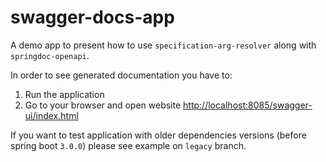 swagger-docs-app
==========================

A demo app to present how to use `specification-arg-resolver` along with `springdoc-openapi`.

In order to see generated documentation you have to:
1. Run the application
2. Go to your browser and open website [http://localhost:8085/swagger-ui/index.html](http://localhost:8085/swagger-ui/index.html)

If you want to test application with older dependencies versions (before spring boot `3.0.0`) please see example on `legacy` branch.

